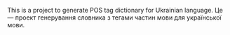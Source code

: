 This is a project to generate POS tag dictionary for Ukrainian language.
Це — проект генерування словника з тегами частин мови для української мови.
